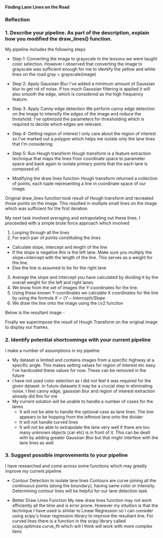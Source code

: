 **Finding Lane Lines on the Road**

### Reflection

### 1. Describe your pipeline. As part of the description, explain how you modified the draw_lines() function.

My pipeline includes the following steps

* Step 1: Converting the image to grayscale
In the lessons we were taught color selection. However I observed that converting the image to grayscale was sufficient enough for me to identify the yellow and white lines on the road
gray = grayscale(image)

[image1]: ./test_examples/grayscale.jpg "Grayscale"

* Step 2: Apply Gaussian Blur
I've added a minimum amount of Gaussian blur to get rid of noise. If too much Gaussian filtering is applied it will also smooth the edge, which is considered as the high frequency feature.

[image2]: ./test_examples/gaussian_blur.jpg "Gaussian Blur"

* Step 3: Apply Canny edge detection
We perform canny edge detection on the image to intensify the edges of the image and reduce the threshold. I've optimized the parameters for thresholding which is required to decide which edges are relevant.

[image3]: ./test_examples/canny_edge.jpg "Canny Edge"

* Step 4: Getting region of interest
I only care about the region of interest so I've marked out a polygon which helps me isolate only the lane lines that I'm considering.

[image4]: ./test_examples/roi.jpg "Region of Interest"

* Step 5: Run Hough transform
Hough transform is a feature extraction technique that maps the lines from coordinate space to parameter space and back again to isolate primary points that the each lane is composed of.

[image5]: ./test_examples/hough.jpg "Hough Transform"



* Modifying the draw lines function
Hough transform returned a collection of points, each tuple representing a line in coordinate space of our image.

Original draw_lines function took result of Hough transform and recreated those points on the image. This resulted in multiple small lines on the image which was sufficient for the first iteration.


[image5]: ./test_examples/draw_lines_1.jpg "Draw Lines 1"


My next task involved averaging and extrapolating out these lines. I proceeded with a simple brute force approach which involved

1. Looping through all the lines
2. For each pair of points constituting the lines
  - Calculate slope, intercept and length of the line
  - If the slope is negative this is the left lane. Make sure you multiply the slope+intercept with the length of the line. This serves as a weight for the line.
  - Else the line is assumed to be for the right lane
3. Average the slope and intercept you have calculated by dividing it by the overall weight for the left and right lanes
4. We know from the set of images the Y-coordinates for the line.
5. Using these known Y-coordinates we calculate X coordinates for the line by using the formula $X = (Y - Intercept) / Slope$.
6. We draw the line onto the image using the cv2 function

Below is the resultant image -



[image6]: ./test_examples/draw_lines_2.jpg "Draw Lines 2"


Finally we superimpose the result of Hough Transform on the original image to display our frames.

[image5]: ./test_examples/final.jpg "Final Image"


### 2. Identify potential shortcomings with your current pipeline
I make a number of assumptions in my pipeline
- My dataset is limited and contains images from a specific highway at a specific angle. This makes setting values for region of interest etc easy. I've hardcoded these values for now. These can be removed in the future
- I have not used color selection as I did not feel it was required for the given dataset. In future datasets it may be a crucial step in eliminating noise. I feel canny edge, gaussian blur and region of interest extraction already did this for me
- My current solution will be unable to handle a number of cases for the lanes
  - It will not be able to handle the optional case as lane lines. The line appears to be hopping from the leftmost lane onto the divider
  - It will not handle curved lines
  - It will not be able to extrapolate the lane very well if there are too many unknown objects (car etc) is in front of it. This can be dealt with by adding greater Gaussian Blur but that might interfere with the lane lines as well


### 3. Suggest possible improvements to your pipeline

I have researched and come across some functions which may greatly improve my current pipeline

- Contour Detection to isolate lane lines
  Contours are curve joining all the continuous points (along the boundary), having same color or intensity. Determining contour lines will be helpful for our lane detection task.

- Better Draw Lines Function
  My new draw lines function may not work efficiently all the time and is error prone. However my intuition is that the technique I have used is similar to Linear Regression so I can consider using scipy's linear regression library to improve the resultant line. For curved lines there is a function in the scipy library called scipy.optimize.curve_fit which will I think will work with more complex liens
